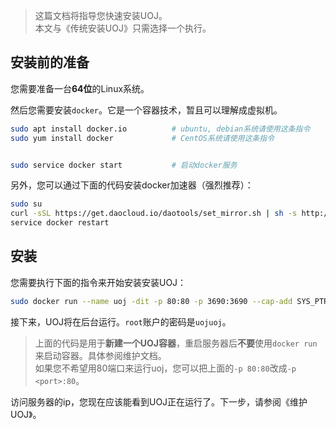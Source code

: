 > 这篇文档将指导您快速安装UOJ。  
> 本文与《传统安装UOJ》只需选择一个执行。

## 安装前的准备

您需要准备一台**64位**的Linux系统。

然后您需要安装`docker`。它是一个容器技术，暂且可以理解成虚拟机。
```bash
sudo apt install docker.io          # ubuntu, debian系统请使用这条指令
sudo yum install docker				# CentOS系统请使用这条指令


sudo service docker start 			# 启动docker服务
```

另外，您可以通过下面的代码安装docker加速器（强烈推荐）：
```bash
sudo su
curl -sSL https://get.daocloud.io/daotools/set_mirror.sh | sh -s http://3a834d99.m.daocloud.io
service docker restart
```

## 安装

您需要执行下面的指令来开始安装安装UOJ：

```bash
sudo docker run --name uoj -dit -p 80:80 -p 3690:3690 --cap-add SYS_PTRACE ruanxingzhi/uoj
```

接下来，UOJ将在后台运行。`root`账户的密码是`uojuoj`。

> 上面的代码是用于**新建一个UOJ容器**，重启服务器后**不要**使用`docker run`来启动容器。具体参阅维护文档。  
> 如果您不希望用80端口来运行uoj，您可以把上面的`-p 80:80`改成`-p <port>:80`。  


访问服务器的ip，您现在应该能看到UOJ正在运行了。下一步，请参阅《维护UOJ》。

